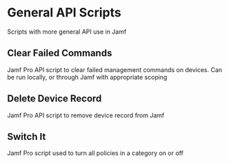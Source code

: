 # General API Scripts
Scripts with more general API use in Jamf

## Clear Failed Commands
Jamf Pro API script to clear failed management commands on devices. Can be run locally, or through Jamf with appropriate scoping

## Delete Device Record
Jamf Pro API script to remove device record from Jamf

## Switch It
Jamf Pro script used to turn all policies in a category on or off
